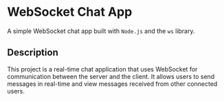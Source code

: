 # WebSocket Chat App

A simple WebSocket chat app built with `Node.js` and the `ws` library.

## Description

This project is a real-time chat application that uses WebSocket for communication between the server and the client. It allows users to send messages in real-time and view messages received from other connected users.
